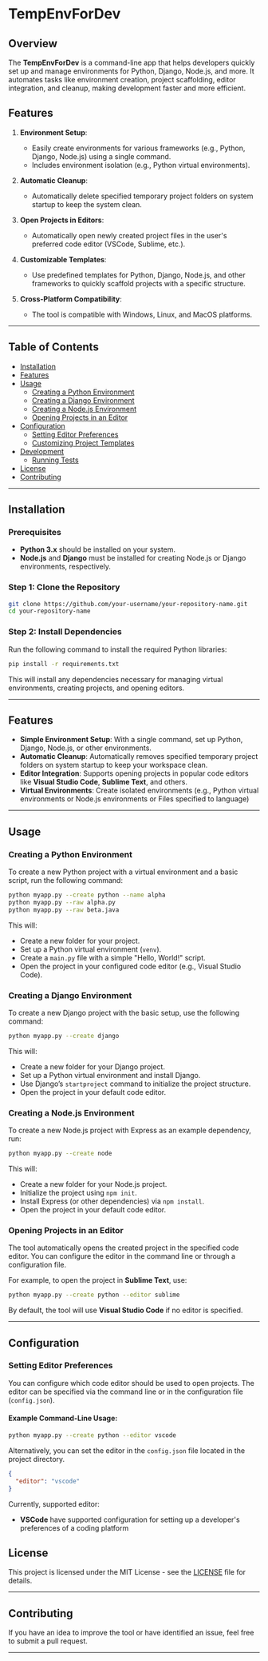 
# TempEnvForDev

## Overview

The **TempEnvForDev** is a command-line app that helps developers quickly set up and manage environments for Python, Django, Node.js, and more. It automates tasks like environment creation, project scaffolding, editor integration, and cleanup, making development faster and more efficient.

## Features

1. **Environment Setup**:
   - Easily create environments for various frameworks (e.g., Python, Django, Node.js) using a single command.
   - Includes environment isolation (e.g., Python virtual environments).
   
2. **Automatic Cleanup**:
   - Automatically delete specified temporary project folders on system startup to keep the system clean.

3. **Open Projects in Editors**:
   - Automatically open newly created project files in the user's preferred code editor (VSCode, Sublime, etc.).

4. **Customizable Templates**:
   - Use predefined templates for Python, Django, Node.js, and other frameworks to quickly scaffold projects with a specific structure.

5. **Cross-Platform Compatibility**:
   - The tool is compatible with Windows, Linux, and MacOS platforms.

---

## Table of Contents

- [Installation](#installation)
- [Features](#features)
- [Usage](#usage)
  - [Creating a Python Environment](#creating-a-python-environment)
  - [Creating a Django Environment](#creating-a-django-environment)
  - [Creating a Node.js Environment](#creating-a-nodejs-environment)
  - [Opening Projects in an Editor](#opening-projects-in-an-editor)
- [Configuration](#configuration)
  - [Setting Editor Preferences](#setting-editor-preferences)
  - [Customizing Project Templates](#customizing-project-templates)
- [Development](#development)
  - [Running Tests](#running-tests)
- [License](#license)
- [Contributing](#contributing)

---

## Installation

### Prerequisites

- **Python 3.x** should be installed on your system.
- **Node.js** and **Django** must be installed for creating Node.js or Django environments, respectively.

### Step 1: Clone the Repository

```bash
git clone https://github.com/your-username/your-repository-name.git
cd your-repository-name

```

### Step 2: Install Dependencies

Run the following command to install the required Python libraries:

```bash
pip install -r requirements.txt

```

This will install any dependencies necessary for managing virtual environments, creating projects, and opening editors.

----------

## Features

-   **Simple Environment Setup**: With a single command, set up Python, Django, Node.js, or other environments.
-   **Automatic Cleanup**: Automatically removes specified temporary project folders on system startup to keep your workspace clean.
-   **Editor Integration**: Supports opening projects in popular code editors like **Visual Studio Code**, **Sublime Text**, and others.
-   **Virtual Environments**: Create isolated environments (e.g., Python virtual environments or Node.js environments or Files specified to language)


----------

## Usage

### Creating a Python Environment

To create a new Python project with a virtual environment and a basic script, run the following command:

```bash
python myapp.py --create python --name alpha
python myapp.py --raw alpha.py
python myapp.py --raw beta.java

```

This will:

-   Create a new folder for your project.
-   Set up a Python virtual environment (`venv`).
-   Create a `main.py` file with a simple "Hello, World!" script.
-   Open the project in your configured code editor (e.g., Visual Studio Code).

### Creating a Django Environment

To create a new Django project with the basic setup, use the following command:

```bash
python myapp.py --create django

```

This will:

-   Create a new folder for your Django project.
-   Set up a Python virtual environment and install Django.
-   Use Django’s `startproject` command to initialize the project structure.
-   Open the project in your default code editor.

### Creating a Node.js Environment

To create a new Node.js project with Express as an example dependency, run:

```bash
python myapp.py --create node

```

This will:

-   Create a new folder for your Node.js project.
-   Initialize the project using `npm init`.
-   Install Express (or other dependencies) via `npm install`.
-   Open the project in your default code editor.

### Opening Projects in an Editor

The tool automatically opens the created project in the specified code editor. You can configure the editor in the command line or through a configuration file.

For example, to open the project in **Sublime Text**, use:

```bash
python myapp.py --create python --editor sublime

```

By default, the tool will use **Visual Studio Code** if no editor is specified.

----------

## Configuration

### Setting Editor Preferences

You can configure which code editor should be used to open projects. The editor can be specified via the command line or in the configuration file (`config.json`).

#### Example Command-Line Usage:

```bash
python myapp.py --create python --editor vscode

```

Alternatively, you can set the editor in the `config.json` file located in the project directory.

```json
{
  "editor": "vscode"
}

```

Currently, supported editor:

-   **VSCode** 
have supported configuration for setting up a developer's preferences of a coding platform





## License

This project is licensed under the MIT License - see the [LICENSE](https://chatgpt.com/LICENSE) file for details.

----------

## Contributing

If you have an idea to improve the tool or have identified an issue, feel free to submit a pull request.


----------

